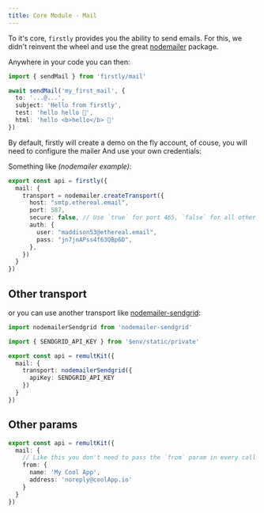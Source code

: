 ```yaml
---
title: Core Module - Mail
---
```


To it's core, `firstly` provides you the ability to send emails. For this, we didn't reinvent the
wheel and use the great [nodemailer](https://nodemailer.com/) package.

Anywhere in your code you can then:

```ts
import { sendMail } from 'firstly/mail'

await sendMail('my_first_mail', {
  to: '...@...',
  subject: 'Hello from firstly',
  test: 'hello hello 👋',
  html: 'hello <b>hello</b> 👋'
})
```

By default, firstly will create a demo on the fly account, of couse, you will need to configure
the mailer And use your own credentials:

Something like _(nodemailer example)_:

```ts
export const api = firstly({
  mail: {
    transport = nodemailer.createTransport({
      host: "smtp.ethereal.email",
      port: 587,
      secure: false, // Use `true` for port 465, `false` for all other ports
      auth: {
        user: "maddison53@ethereal.email",
        pass: "jn7jnAPss4f63QBp6D",
      },
    })
  }
})
```

## Other transport

or you can use another transport like
[nodemailer-sendgrid](https://www.npmjs.com/package/nodemailer-sendgrid):

```ts
import nodemailerSendgrid from 'nodemailer-sendgrid'

import { SENDGRID_API_KEY } from '$env/static/private'

export const api = remultKit({
  mail: {
    transport: nodemailerSendgrid({
      apiKey: SENDGRID_API_KEY
    })
  }
})
```

## Other params

```ts
export const api = remultKit({
  mail: {
    // Like this you don't need to pass the `from` param in every call
    from: {
      name: 'My Cool App',
      address: 'noreply@coolApp.io'
    }
  }
})
```
